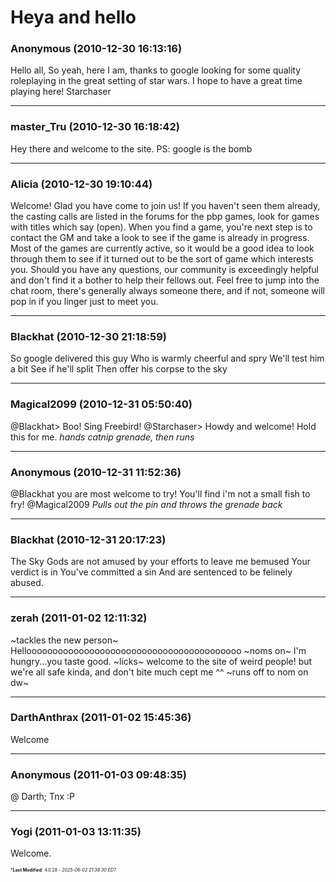 # Heya and hello

### **Anonymous** (2010-12-30 16:13:16)

Hello all,
So yeah, here I am, thanks to google looking for some quality roleplaying in the great setting of star wars.
I hope to have a great time playing here!
Starchaser

---

### **master_Tru** (2010-12-30 16:18:42)

Hey there and welcome to the site.
PS: google is the bomb

---

### **Alicia** (2010-12-30 19:10:44)

Welcome! Glad you have come to join us!
If you haven't seen them already, the casting calls are listed in the forums for the pbp games, look for games with titles which say (open). When you find a game, you're next step is to contact the GM and take a look to see if the game is already in progress. Most of the games are currently active, so it would be a good idea to look through them to see if it turned out to be the sort of game which interests you.
Should you have any questions, our community is exceedingly helpful and don't find it a bother to help their fellows out. Feel free to jump into the chat room, there's generally always someone there, and if not, someone will pop in if you linger just to meet you.

---

### **Blackhat** (2010-12-30 21:18:59)

So google delivered this guy
Who is warmly cheerful and spry
We'll test him a bit
See if he'll split
Then offer his corpse to the sky

---

### **Magical2099** (2010-12-31 05:50:40)

@Blackhat> Boo! Sing Freebird!
@Starchaser> Howdy and welcome! Hold this for me. *hands catnip grenade, then runs*

---

### **Anonymous** (2010-12-31 11:52:36)

@Blackhat you are most welcome to try! You'll find i'm not a small fish to fry!
@Magical2009 *Pulls out the pin and throws the grenade back*

---

### **Blackhat** (2010-12-31 20:17:23)

The Sky Gods are not amused
by your efforts to leave me bemused
Your verdict is in
You've committed a sin
And are sentenced to be felinely abused.

---

### **zerah** (2011-01-02 12:11:32)

~tackles the new person~ Hellooooooooooooooooooooooooooooooooooooooooo ~noms on~ I'm hungry...you taste good. ~licks~ welcome to the site of weird people! but we're all safe kinda, and don't bite much cept me ^^ ~runs off to nom on dw~

---

### **DarthAnthrax** (2011-01-02 15:45:36)

Welcome

---

### **Anonymous** (2011-01-03 09:48:35)

@ Darth; Tnx
:P

---

### **Yogi** (2011-01-03 13:11:35)

Welcome.



<span style="font-size: 0.5em;">***Last Modified**: 4.0.28 - *2025-06-02 21:38:30 EDT*</span>